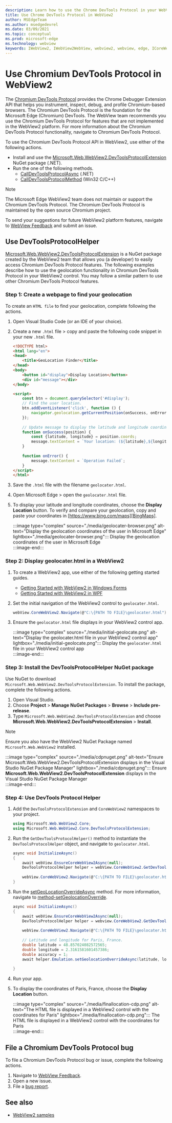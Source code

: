```yaml
---
description: Learn how to use the Chrome DevTools Protocol in your WebView2 apps using the Microsoft Edge WebView2 Chromium DevTools Protocol NuGet package
title: Use Chrome DevTools Protocol in WebView2
author: MSEdgeTeam
ms.author: msedgedevrel
ms.date: 03/09/2021
ms.topic: conceptual
ms.prod: microsoft-edge
ms.technology: webview
keywords: IWebView2, IWebView2WebView, webview2, webview, edge, ICoreWebView2, ICoreWebView2Controller, Chrome DevTools Protocol
---
```

# Use Chromium DevTools Protocol in WebView2  

The [Chromium DevTools Protocol][GitHubChromedevtoolsDevtoolsProtocol] provides the Chrome Debugger Extension API that helps you instrument, inspect, debug, and profile Chromium-based browsers.  The Chromium DevTools Protocol is the foundation for the Microsoft Edge \(Chromium\) DevTools.  The WebView team recommends you use the Chromium DevTools Protocol for features that are not implemented in the WebView2 platform.  For more information about the Chromium DevTools Protocol functionality, navigate to Chromium DevTools Protocol.  

To use the Chromium DevTools Protocol API in WebView2, use either of the following actions.  

*   Install and use the [Microsoft.Web.WebView2.DevToolsProtocolExtension][NugettestIntPackagesMicrosoftWebWebView2DevToolsprotocolextension] NuGet package \(.NET\).  
*   Run the one of the following methods.  
    *   [CallDevToolsProtocolAsync][DotnetApiMicrosoftWebWebview2CoreCorewebview2CalldevtoolsprotocolmethodasyncViewWebview2Dotnet1077444MicrosoftWebWebView2CoreCorewebview2CalldevtoolsprotocolmethodsyncSystemStringSystemString] \(.NET\)  
    *   [CallDevToolsProtocolMethod][Webview2ReferenceWin32Icorewebview2ViewWebview21077444Calldevtoolsprotocolmethod] \(Win32 C/C++\)  
    
> [!NOTE]
> The Microsoft Edge WebView2 team does not maintain or support the Chromium DevTools Protocol.  The Chromium DevTools Protocol is maintained by the open source Chromium project.  
> 
> To send your suggestions for future WebView2 platform features, navigate to [WebView Feedback][GithubMicrosoftedgeWebview2feedback] and submit an issue.  

## Use DevToolsProtocolHelper  

[Microsoft.Web.WebView2.DevToolsProtocolExtension][NugettestIntPackagesMicrosoftWebWebView2DevToolsprotocolextension] is a NuGet package created by the WebView2 team that allows you \(a developer\) to easily access Chromium DevTools Protocol features.  The following examples describe how to use the geolocation functionality in Chromium DevTools Protocol in your WebView2 control.  You may follow a similar pattern to use other Chromium DevTools Protocol features.  

### Step 1: Create a webpage to find your geolocation  

To create an `HTML file` to find your geolocation, complete following the actions.  

1.  Open Visual Studio Code \(or an IDE of your choice\).  
1.  Create a new `.html` file > copy and paste the following code snippet in your new `.html` file.  
    
    ```html
    <!DOCTYPE html>
    <html lang="en">
    <head>
        <title>GeoLocation Finder</title>
    </head>
    <body>
        <button id="display">Display Location</button>
        <div id="message"></div>
    </body>
    
    <script>
        const btn = document.querySelector('#display');
        // Find the user location.
        btn.addEventListener('click', function () {
            navigator.geolocation.getCurrentPosition(onSuccess, onError);
        });
        
        // Update message to display the latitude and longitude coordinates.
        function onSuccess(position) {
            const {latitude, longitude} = position.coords;
            message.textContent = `Your location: (${latitude},${longitude})`;
        }
        
        function onError() {
            message.textContent = `Operation Failed`;
        }
    </script>
    </html>
    ```  
    
1.  Save the `.html` file with the filename `geolocater.html`.  
1.  Open Microsoft Edge > open the `geolocater.html` file.  
1.  To display your latitude and longitude coordinates, choose the **Display Location** button.  To verify and compare your geolocation, copy and paste your coordinates in [https://www.bing.com/maps][BingMaps].  
    
    :::image type="complex" source="./media/geolocater-browser.png" alt-text="Display the geolocation coordinates of the user in Microsoft Edge" lightbox="./media/geolocater-browser.png":::
       Display the geolocation coordinates of the user in Microsoft Edge  
    :::image-end:::  
    
### Step 2: Display geolocater.html in a WebView2  

1.  To create a WebView2 app, use either of the following getting started guides.  
    *   [Getting Started with WebView2 in Windows Forms][Webview2GettingstartedWinforms]  
    *   [Getting Started with WebView2 in WPF][Webview2GettingstartedWpf]  
1.  Set the initial navigation of the WebView2 control to `geolocater.html`.  
    
    ```csharp
    webView.CoreWebView2.Navigate(@"C:\{PATH TO FILE}\geolocater.html");
    ```  
    
1.  Ensure the `geolocator.html` file displays in your WebView2 control app.  
    
    :::image type="complex" source="./media/initial-geolocate.png" alt-text="Display the geolocater.html file in your WebView2 control app" lightbox="./media/initial-geolocate.png":::
       Display the `geolocater.html` file in your WebView2 control app  
    :::image-end:::  
    
### Step 3: Install the DevToolsProtocolHelper NuGet package  

Use NuGet to download `Microsoft.Web.WebView2.DevToolsProtocolExtension`.  To install the package, complete the following actions.  

1.  Open Visual Studio.  
1.  Choose **Project** > **Manage NuGet Packages** > **Browse** > **Include pre-release**.
1.  Type `Microsoft.Web.WebView2.DevToolsProtocolExtension` and choose **Microsoft.Web.WebView2.DevToolsProtocolExtension** > **Install**.  
    
> [!NOTE] 
> Ensure you also have the WebView2 NuGet Package named `Microsoft.Web.WebView2` installed.  

:::image type="complex" source="./media/cdpnuget.png" alt-text="Ensure Microsoft.Web.WebView2.DevToolsProtocolExtension displays in the Visual Studio NuGet Package Manager" lightbox="./media/cdpnuget.png":::
   Ensure **Microsoft.Web.WebView2.DevToolsProtocolExtension** displays in the Visual Studio NuGet Package Manager  
:::image-end:::  

### Step 4: Use DevTools Protocol Helper  

1.  Add the `DevToolsProtocolExtension` and `CoreWebView2` namespaces to your project.
    
    ```csharp
    using Microsoft.Web.WebView2.Core;
    using Microsoft.Web.WebView2.Core.DevToolsProtocolExtension;
    ```  
    
1.  Run the `GetDevToolsProtocolHelper()` method to instantiate the `DevToolsProtocolHelper` object, and navigate to `geolocater.html`.
    
    ```csharp
    async void InitializeAsync()
    {
        await webView.EnsureCoreWebView2Async(null);
        DevToolsProtocolHelper helper = webView.CoreWebView2.GetDevToolsProtocolHelper(); 
        
        webView.CoreWebView2.Navigate(@"C:\{PATH TO FILE}\geolocater.html");
    }
    ```  
    
1.  Run the [setGeoLocationOverrideAsync][setGeoLocationOverrideAsync] method.  For more information, navigate to [method-setGeolocationOverride][GithubChromedevtoolsDevtoolsProtocolTotEmulationMethodSetgeolocationOverride].  
    
    ```csharp
    async void InitializeAsync()
    {
        await webView.EnsureCoreWebView2Async(null);
        DevToolsProtocolHelper helper = webview.CoreWebView2.GetDevToolsProtocolHelper();
        
        webView.CoreWebView2.Navigate(@"C:\{PATH TO FILE}\geolocater.html");
        
        // Latitude and longitude for Paris, France.
        double latitude = 48.857024082572565;  
        double longitude = 2.3161581601457386;  
        double accuracy = 1;
        await helper.Emulation.setGeolocationOverrideAsync(latitude, longitude, accuracy);
        
    }
    ```  
    
1.  Run your app.  
1.  To display the coordinates of Paris, France, choose the **Display Location** button.  
    
    :::image type="complex" source="./media/finallocation-cdp.png" alt-text="The HTML file is displayed in a WebView2 control with the coordinates for Paris" lightbox="./media/finallocation-cdp.png":::
       The HTML file is displayed in a WebView2 control with the coordinates for Paris  
    :::image-end:::
    
## File a Chromium DevTools Protocol bug  

To file a Chromium DevTools Protocol bug or issue, complete the following actions.  

1.  Navigate to [WebView Feedback][GithubMicrosoftedgeWebview2feedback].  
1.  Open a new issue.  
1.  File a [bug report][ChromiumBugsChromiumIssuesEntryComponentsPlatformDevtoolsPlatform].  
    
## See also  

*   [WebView2 samples][GithubMicrosoftedgeWebview2samples]  
    
 <!-- links -->  

[Webview2GettingstartedWinforms]: /microsoft-edge/webview2/gettingstarted/winforms "Getting started with WebView2 in Windows Forms | Microsoft Docs"  
[Webview2GettingstartedWpf]: /microsoft-edge/webview2/gettingstarted/wpf "Getting started with WebView2 in WPF | Microsoft Docs"  

[setGeoLocationOverrideAsync]: https://docs.microsoft.com "setGeoLocationOverrideAsync | Microsoft Docs"  
<!--todo:  where is this article located -->

[DotnetApiMicrosoftWebWebview2CoreCorewebview2CalldevtoolsprotocolmethodasyncViewWebview2Dotnet1077444MicrosoftWebWebView2CoreCorewebview2CalldevtoolsprotocolmethodsyncSystemStringSystemString]: /dotnet/api/microsoft.web.webview2.core.corewebview2.calldevtoolsprotocolmethodasync?view=webview2-dotnet-1.0.774.44&preserve-view=true#Microsoft_Web_WebView2_Core_CoreWebView2_CallDevToolsProtocolMethodAsync_System_String_System_String_ "CoreWebView2.CallDevToolsProtocolMethodAsync(String, String) Method | Microsoft Docs"  

[Webview2ReferenceWin32Icorewebview2ViewWebview21077444Calldevtoolsprotocolmethod]: /microsoft-edge/webview2/reference/win32/icorewebview2?view=webview2-1.0.774.44&preserve-view=true#calldevtoolsprotocolmethod "CallDevToolsProtocolMethod - interface ICoreWebView2 | Microsoft Docs"  

[BingMaps]: https://www.bing.com/maps "Bing Maps"  

[GitHubChromedevtoolsDevtoolsProtocol]: https://chromedevtools.github.io/devtools-protocol "Chrome DevTools Protocol | GitHub"  
[GithubChromedevtoolsDevtoolsProtocolTotEmulationMethodSetgeolocationOverride]: https://chromedevtools.github.io/devtools-protocol/tot/Emulation#method-setGeolocationOverride "Emulation.setGeolocationOverride - Emulation Domain | Chrome DevTools Protocol"  
[GithubMicrosoftedgeWebview2feedback]: https://github.com/MicrosoftEdge/WebView2Feedback "WebView Feedback | GitHub"  
[GithubMicrosoftedgeWebview2samples]: https://github.com/MicrosoftEdge/WebView2Samples "WebView2 samples | GitHub"  

[ChromiumBugsChromiumIssuesEntryComponentsPlatformDevtoolsPlatform]: https://bugs.chromium.org/p/chromium/issues/entry?components=Platform%3EDevTools%3EPlatform "Bug report | Chromium Bugs"  

[NugettestIntPackagesMicrosoftWebWebView2DevToolsprotocolextension]: https://int.nugettest.org/packages/Microsoft.Web.WebView2.DevToolsProtocolExtension "Microsoft.Web.WebView2.DevToolsProtocolExtension | NuGet QA Gallery"  
